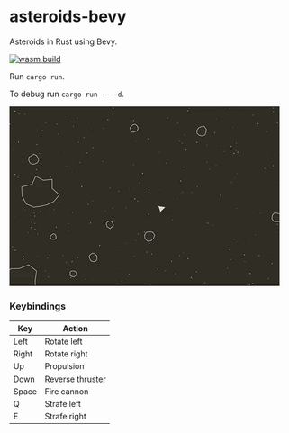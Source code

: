 # asteroids-bevy

Asteroids in Rust using Bevy.

[![wasm build](https://github.com/caengen/asteroids-bevy/actions/workflows/rust.yml/badge.svg)](https://github.com/caengen/asteroids-bevy/actions/workflows/rust.yml)

Run `cargo run`.

To debug run `cargo run -- -d`.

![Demo](https://github.com/caengen/asteroids-bevy/blob/master/demo/demo.gif)

### Keybindings

| Key   | Action           |
| ----- | ---------------- |
| Left  | Rotate left      |
| Right | Rotate right     |
| Up    | Propulsion       |
| Down  | Reverse thruster |
| Space | Fire cannon      |
| Q     | Strafe left      |
| E     | Strafe right     |
